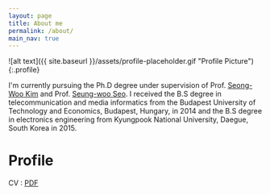 ```yaml
---
layout: page
title: About me
permalink: /about/
main_nav: true
---
```


![alt text]({{ site.baseurl }}/assets/profile-placeholder.gif "Profile Picture"){:.profile}

I'm currently pursuing the Ph.D degree under supervision of Prof. [Seong-Woo Kim][snwoo] and Prof. [Seung-woo Seo][seungwoo]. I received the B.S degree in telecommunication and media informatics from the Budapest University of Technology and Economics, Budapest, Hungary, in 2014 and the B.S degree in electronics engineering from Kyungpook National University, Daegue, South Korea in 2015.

# Profile
CV : [PDF][cv_pdf]

<!--
You can find out more info about customizing your Jekyll theme, as well as basic Jekyll usage documentation at [jekyllrb.com](http://jekyllrb.com/). And you can find the source code for Jekyll at [github.com/jekyll/jekyll](https://github.com/jekyll/jekyll)
-->
[snwoo]: https://sites.google.com/site/snwoolab/
[seungwoo]:http://vi.snu.ac.kr/xe/Faculty
[cv_pdf]:https://github.com/xzxzmmnn/xzxzmmnn.github.io/blob/master/Jung_CV_2019_update.pdf
